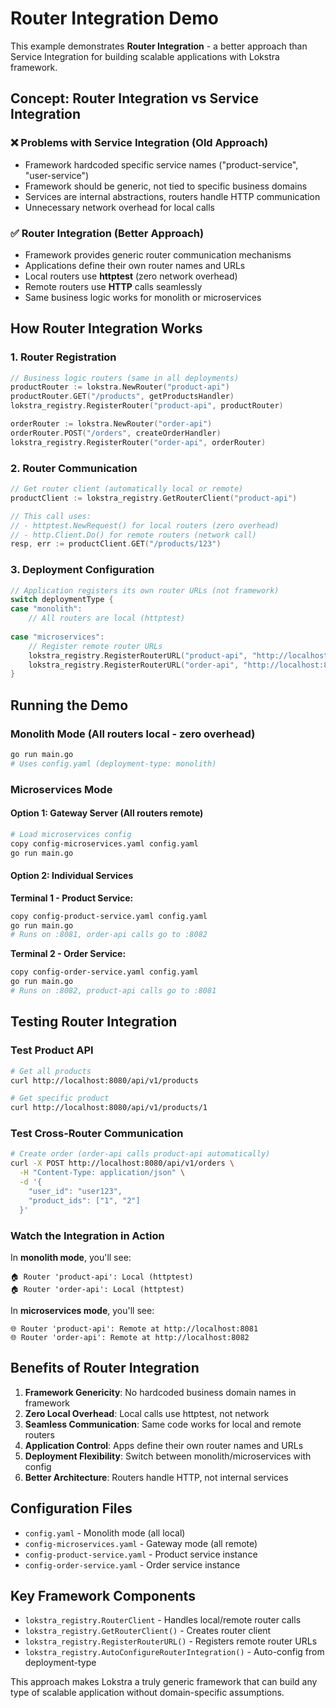 # Router Integration Demo

This example demonstrates **Router Integration** - a better approach than Service Integration for building scalable applications with Lokstra framework.

## Concept: Router Integration vs Service Integration

### ❌ Problems with Service Integration (Old Approach)
- Framework hardcoded specific service names ("product-service", "user-service")  
- Framework should be generic, not tied to specific business domains
- Services are internal abstractions, routers handle HTTP communication
- Unnecessary network overhead for local calls

### ✅ Router Integration (Better Approach)  
- Framework provides generic router communication mechanisms
- Applications define their own router names and URLs
- Local routers use **httptest** (zero network overhead)
- Remote routers use **HTTP** calls seamlessly
- Same business logic works for monolith or microservices

## How Router Integration Works

### 1. Router Registration
```go
// Business logic routers (same in all deployments)
productRouter := lokstra.NewRouter("product-api")
productRouter.GET("/products", getProductsHandler)
lokstra_registry.RegisterRouter("product-api", productRouter)

orderRouter := lokstra.NewRouter("order-api") 
orderRouter.POST("/orders", createOrderHandler)
lokstra_registry.RegisterRouter("order-api", orderRouter)
```

### 2. Router Communication
```go
// Get router client (automatically local or remote)
productClient := lokstra_registry.GetRouterClient("product-api")

// This call uses:
// - httptest.NewRequest() for local routers (zero overhead)
// - http.Client.Do() for remote routers (network call)
resp, err := productClient.GET("/products/123")
```

### 3. Deployment Configuration
```go
// Application registers its own router URLs (not framework)
switch deploymentType {
case "monolith":
    // All routers are local (httptest)
    
case "microservices":
    // Register remote router URLs
    lokstra_registry.RegisterRouterURL("product-api", "http://localhost:8081")
    lokstra_registry.RegisterRouterURL("order-api", "http://localhost:8082")
}
```

## Running the Demo

### Monolith Mode (All routers local - zero overhead)
```bash
go run main.go
# Uses config.yaml (deployment-type: monolith)
```

### Microservices Mode

#### Option 1: Gateway Server (All routers remote)
```bash
# Load microservices config
copy config-microservices.yaml config.yaml
go run main.go
```

#### Option 2: Individual Services

**Terminal 1 - Product Service:**
```bash
copy config-product-service.yaml config.yaml
go run main.go
# Runs on :8081, order-api calls go to :8082
```

**Terminal 2 - Order Service:**  
```bash
copy config-order-service.yaml config.yaml
go run main.go
# Runs on :8082, product-api calls go to :8081
```

## Testing Router Integration

### Test Product API
```bash
# Get all products
curl http://localhost:8080/api/v1/products

# Get specific product
curl http://localhost:8080/api/v1/products/1
```

### Test Cross-Router Communication
```bash
# Create order (order-api calls product-api automatically)
curl -X POST http://localhost:8080/api/v1/orders \
  -H "Content-Type: application/json" \
  -d '{
    "user_id": "user123",
    "product_ids": ["1", "2"]
  }'
```

### Watch the Integration in Action

In **monolith mode**, you'll see:
```
🏠 Router 'product-api': Local (httptest)
🏠 Router 'order-api': Local (httptest)
```

In **microservices mode**, you'll see:
```
🌐 Router 'product-api': Remote at http://localhost:8081
🌐 Router 'order-api': Remote at http://localhost:8082
```

## Benefits of Router Integration

1. **Framework Genericity**: No hardcoded business domain names in framework
2. **Zero Local Overhead**: Local calls use httptest, not network
3. **Seamless Communication**: Same code works for local and remote routers  
4. **Application Control**: Apps define their own router names and URLs
5. **Deployment Flexibility**: Switch between monolith/microservices with config
6. **Better Architecture**: Routers handle HTTP, not internal services

## Configuration Files

- `config.yaml` - Monolith mode (all local)
- `config-microservices.yaml` - Gateway mode (all remote)  
- `config-product-service.yaml` - Product service instance
- `config-order-service.yaml` - Order service instance

## Key Framework Components

- `lokstra_registry.RouterClient` - Handles local/remote router calls
- `lokstra_registry.GetRouterClient()` - Creates router client
- `lokstra_registry.RegisterRouterURL()` - Registers remote router URLs  
- `lokstra_registry.AutoConfigureRouterIntegration()` - Auto-config from deployment-type

This approach makes Lokstra a truly generic framework that can build any type of scalable application without domain-specific assumptions.